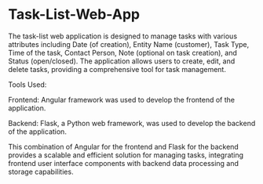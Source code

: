 ﻿# Task-List-Web-App
The task-list web application is designed to manage tasks with various attributes including Date (of creation), Entity Name (customer), Task Type, Time of the task, Contact Person, Note (optional on task creation), and Status (open/closed). The application allows users to create, edit, and delete tasks, providing a comprehensive tool for task management.

Tools Used:

Frontend: Angular framework was used to develop the frontend of the application.

Backend: Flask, a Python web framework, was used to develop the backend of the application.

This combination of Angular for the frontend and Flask for the backend provides a scalable and efficient solution for managing tasks, integrating frontend user interface components with backend data processing and storage capabilities.
